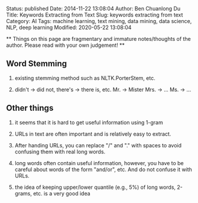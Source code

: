 Status: published
Date: 2014-11-22 13:08:04
Author: Ben Chuanlong Du
Title: Keywords Extracting from Text
Slug: keywords extracting from text
Category: AI
Tags: machine learning, text mining, data mining, data science, NLP, deep learning
Modified: 2020-05-22 13:08:04

**
Things on this page are
fragmentary and immature notes/thoughts of the author.
Please read with your own judgement!
**

## Word Stemming

1. existing stemming method such as NLTK.PorterStem, etc.

2. didn't -> did not, there's -> there is, etc.
    Mr. -> Mister
    Mrs. -> ...
    Ms. -> ...

## Other things

1. it seems that it is hard to get useful information using 1-gram

2. URLs in text are often important and is relatively easy to extract. 

3. After handing URLs, you can replace "/" and "." with spaces to avoid confusing them with real long words.


2. long words often contain useful information, 
    however, you have to be careful about  words of the form "and/or", etc.
    And do not confuse it with URLs.


3. the idea of keeping upper/lower quantile (e.g., 5%) of long words, 2-grams, etc. is a very good idea
